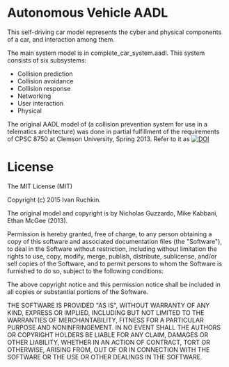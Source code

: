 
Autonomous Vehicle AADL
========================

This self-driving car model represents the cyber and physical components of a car, and interaction among them.

The main system model is in complete_car_system.aadl. This system consists of six subsystems: 
* Collision prediction
* Collision avoidance
* Collision response
* Networking
* User interaction
* Physical

The original AADL model of (a collision prevention system for use in a telematics architecture) was done in partial fulfillment of the requirements of CPSC 8750 at Clemson University, Spring 2013. Refer to it as [![DOI](https://zenodo.org/badge/doi/10.5281/zenodo.18611.svg)](http://dx.doi.org/10.5281/zenodo.18611)

License
=======

The MIT License (MIT)

Copyright (c) 2015 Ivan Ruchkin.

The original model and copyright is by Nicholas Guzzardo, Mike Kabbani, Ethan McGee (2013).

Permission is hereby granted, free of charge, to any person obtaining a copy of this software and associated documentation files (the "Software"), to deal in the Software without restriction, including without limitation the rights to use, copy, modify, merge, publish, distribute, sublicense, and/or sell copies of the Software, and to permit persons to whom the Software is furnished to do so, subject to the following conditions:

The above copyright notice and this permission notice shall be included in all copies or substantial portions of the Software.

THE SOFTWARE IS PROVIDED "AS IS", WITHOUT WARRANTY OF ANY KIND, EXPRESS OR IMPLIED, INCLUDING BUT NOT LIMITED TO THE WARRANTIES OF MERCHANTABILITY, FITNESS FOR A PARTICULAR PURPOSE AND NONINFRINGEMENT. IN NO EVENT SHALL THE AUTHORS OR COPYRIGHT HOLDERS BE LIABLE FOR ANY CLAIM, DAMAGES OR OTHER LIABILITY, WHETHER IN AN ACTION OF CONTRACT, TORT OR OTHERWISE, ARISING FROM, OUT OF OR IN CONNECTION WITH THE SOFTWARE OR THE USE OR OTHER DEALINGS IN THE SOFTWARE.
